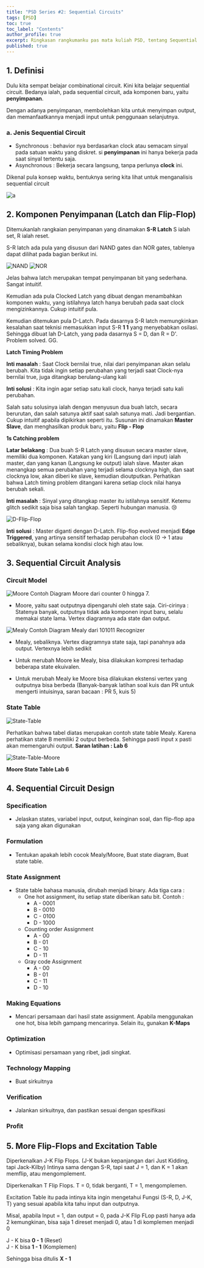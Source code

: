 ```yaml
---
title: "PSD Series #2: Sequential Circuits"
tags: [PSD]
toc: true
toc_label: "Contents"
author_profile: true
excerpt: Ringkasan rangkumanku pas mata kuliah PSD, tentang Sequential Circuits. 👨‍🏫
published: true
---
```


## 1. Definisi

Dulu kita sempat belajar combinational circuit. Kini kita belajar sequential circuit. Bedanya ialah, pada sequential circuit, ada komponen baru, yaitu **penyimpanan**.

Dengan adanya penyimpanan, membolehkan kita untuk menyimpan output, dan memanfaatkannya menjadi input untuk penggunaan selanjutnya.

### a. Jenis Sequential Circuit
- Synchronous : behavior nya berdasarkan clock atau semacam sinyal pada satuan waktu yang diskret. si **penyimpanan** ini hanya bekerja pada saat sinyal tertentu saja.
- Asynchronous : Bekerja secara langsung, tanpa perlunya **clock** ini.

Dikenal pula konsep waktu, bentuknya sering kita lihat untuk menganalisis sequential circuit

<img src="https://i.ibb.co/kg2tZMQ/a.png" alt="a" border="0">

## 2. Komponen Penyimpanan (Latch dan Flip-Flop)

Ditemukanlah rangkaian penyimpanan yang dinamakan **S-R Latch** S ialah set, R ialah reset.

S-R latch ada pula yang disusun dari NAND gates dan NOR gates, tablenya dapat dilihat pada bagian berikut ini.

<img src="https://i.ibb.co/x2ZW31x/NAND.png" alt="NAND" border="0">

<img src="https://i.ibb.co/HzdVpRp/NOR.png" alt="NOR" border="0">

Jelas bahwa latch merupakan tempat penyimpanan bit yang sederhana. Sangat intuitif.

Kemudian ada pula Clocked Latch yang dibuat dengan menambahkan komponen waktu, yang istilahnya latch hanya berubah pada saat clock mengizinkannya. Cukup intuitif pula.

Kemudian ditemukan pula D-Latch. Pada dasarnya S-R latch memungkinkan kesalahan saat teknisi memasukkan input S-R **1 1** yang menyebabkan osilasi. Sehingga dibuat lah D-Latch, yang pada dasarnya S = D, dan R = D'. Problem solved. GG.

**Latch Timing Problem** 

**Inti masalah** : Saat Clock bernilai true, nilai dari penyimpanan akan selalu berubah. Kita tidak ingin setiap perubahan yang terjadi saat Clock-nya bernilai true, juga ditangkap berulang-ulang kali

**Inti solusi** : Kita ingin agar setiap satu kali clock, hanya terjadi satu kali perubahan.

Salah satu solusinya ialah dengan menyusun dua buah latch, secara berurutan, dan salah satunya aktif saat salah satunya mati. Jadi bergantian. Cukup intuitif apabila dipikirkan seperti itu. Susunan ini dinamakan **Master Slave**, dan menghasilkan produk baru, yaitu **Flip - Flop**

**1s Catching problem**

**Latar belakang** :  Dua buah S-R Latch yang disusun secara master slave, memiliki dua komponen. Katakan yang kiri (Langsung dari input) ialah master, dan yang kanan (Langsung ke output) ialah slave. Master akan menangkap semua perubahan yang terjadi selama clocknya high, dan saat clocknya low, akan diberi ke slave, kemudian dioutputkan. Perhatikan bahwa Latch timing problem ditangani karena setiap clock nilai hanya berubah sekali.

**Inti masalah** : Sinyal yang ditangkap master itu istilahnya sensitif. Ketemu glitch sedikit saja bisa salah tangkap. Seperti hubungan manusia. 😢


<img src="https://i.ibb.co/hWqh6Gf/D-Flip-Flop.png" alt="D-Flip-Flop" border="0">

**Inti solusi** : Master diganti dengan D-Latch. Flip-flop evolved menjadi **Edge Triggered**, yang artinya sensitif terhadap perubahan clock (0 -> 1 atau sebaliknya), bukan selama kondisi clock high atau low.

## 3. Sequential Circuit Analysis

### Circuit Model

<img src="https://i.ibb.co/7CZYcq8/Moore.jpg" alt="Moore" border="0">
Contoh Diagram Moore dari counter 0 hingga 7.

- Moore, yaitu saat outputnya dipengaruhi oleh state saja. Ciri-cirinya : Statenya banyak, outputnya tidak ada komponen input baru, selalu memakai state lama. Vertex diagramnya ada state dan output.

<img src="https://i.ibb.co/Hh2gLyn/Mealy.png" alt="Mealy" border="0">
Contoh Diagram Mealy dari 101011 Recognizer

- Mealy, sebaliknya. Vertex diagramnya state saja, tapi panahnya ada output. Vertexnya lebih sedikit

- Untuk merubah Moore ke Mealy, bisa dilakukan kompresi terhadap beberapa state ekuivalen.
- Untuk merubah Mealy ke Moore bisa dilakukan ekstensi vertex yang outputnya bisa berbeda (Banyak-banyak latihan soal kuis dan PR untuk mengerti intuisinya, saran bacaan : PR 5, kuis 5)

### State Table

<img src="https://i.ibb.co/5MZh9Dc/State-Table.png" alt="State-Table" border="0">

Perhatikan bahwa tabel diatas merupakan contoh state table Mealy. Karena perhatikan state B memiliki 2 output berbeda. Sehingga pasti input x pasti akan memengaruhi output. **Saran latihan : Lab 6**

<img src="https://i.ibb.co/k8RbQph/State-Table-Moore.jpg" alt="State-Table-Moore" border="0">

**Moore State Table Lab 6**

## 4. Sequential Circuit Design

### Specification

- Jelaskan states, variabel input, output, keinginan soal, dan flip-flop apa saja yang akan digunakan


### Formulation

- Tentukan apakah lebih cocok Mealy/Moore, Buat state diagram, Buat state table.

### State Assignment

- State table bahasa manusia, dirubah menjadi binary. Ada tiga cara :
  - One hot assignment, itu setiap state diberikan satu bit. Contoh :
    - A - 0001
    - B - 0010
    - C - 0100
    - D - 1000
  - Counting order Assignment
    - A - 00
    - B - 01
    - C - 10
    - D - 11
  - Gray code Assignment
    - A - 00
    - B - 01
    - C - 11
    - D - 10

### Making Equations

- Mencari persamaan dari hasil state assignment. Apabila menggunakan one hot, bisa lebih gampang mencarinya. Selain itu, gunakan **K-Maps**

### Optimization

- Optimisasi persamaan yang ribet, jadi singkat.

### Technology Mapping

- Buat sirkuitnya

### Verification

- Jalankan sirkuitnya, dan pastikan sesuai dengan spesifikasi

### Profit

## 5. More Flip-Flops and Excitation Table

Diperkenalkan J-K Flip Flops. (J-K bukan kepanjangan dari Just Kidding, tapi Jack-Kilby) Intinya sama dengan S-R, tapi saat J = 1, dan K = 1 akan memflip, atau mengomplement.

Diperkenalkan T Flip Flops. T = 0, tidak berganti, T = 1, mengomplemen.

Excitation Table itu pada intinya kita ingin mengetahui Fungsi (S-R, D, J-K, T) yang sesuai apabila kita tahu input dan outputnya.

Misal, apabila Input = 1, dan output = 0, pada J-K Flip FLop pasti hanya ada 2 kemungkinan, bisa saja 1 direset menjadi 0, atau 1 di komplemen menjadi 0

J - K bisa **0 - 1** (Reset)  
J - K bisa **1 - 1** (Komplemen)

Sehingga bisa ditulis **X - 1**